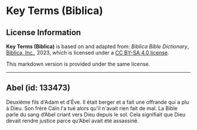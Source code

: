 # Key Terms (Biblica)

## License Information

**Key Terms (Biblica)** is based on and adapted from: _Biblica Bible Dictionary_, [Biblica, Inc.](https://www.biblica.com/), 2023, which is licensed under a [CC BY-SA 4.0 license](https://creativecommons.org/licenses/by-sa/4.0/legalcode.en).

This markdown version is provided under the same license.



--------------------------------

## Abel (id: 133473)

Deuxième fils d'Adam et d'Ève. Il était berger et a fait une offrande qui a plu à Dieu. Son frère Caïn l'a tué alors qu'il n'avait rien fait de mal. La Bible parle du sang d’Abel criant vers Dieu depuis le sol. Cela signifiait que Dieu devait rendre justice parce qu’Abel avait été assassiné.


